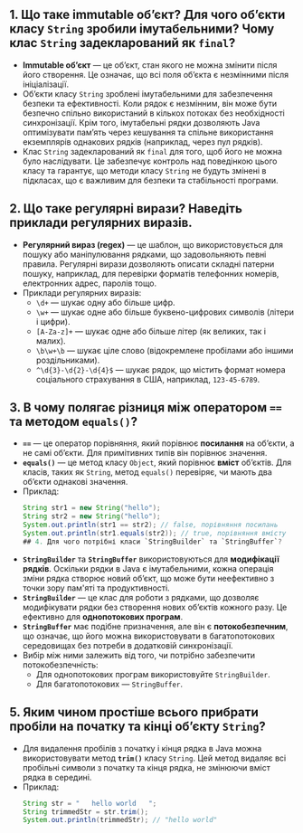 ## 1. Що таке immutable об’єкт? Для чого об’єкти класу `String` зробили імутабельними? Чому клас `String` задекларований як `final`?

- **Immutable об’єкт** — це об’єкт, стан якого не можна змінити після його створення. Це означає, що всі поля об’єкта є незмінними після ініціалізації.
- Об’єкти класу `String` зроблені імутабельними для забезпечення безпеки та ефективності. Коли рядок є незмінним, він може бути безпечно спільно використаний в кількох потоках без необхідності синхронізації. Крім того, імутабельні рядки дозволяють Java оптимізувати пам’ять через кешування та спільне використання екземплярів однакових рядків (наприклад, через пул рядків).
- Клас `String` задекларований як `final` для того, щоб його не можна було наслідувати. Це забезпечує контроль над поведінкою цього класу та гарантує, що методи класу `String` не будуть змінені в підкласах, що є важливим для безпеки та стабільності програми.

## 2. Що таке регулярні вирази? Наведіть приклади регулярних виразів.

- **Регулярний вираз (regex)** — це шаблон, що використовується для пошуку або маніпулювання рядками, що задовольняють певні правила. Регулярні вирази дозволяють описати складні патерни пошуку, наприклад, для перевірки форматів телефонних номерів, електронних адрес, паролів тощо.
- Приклади регулярних виразів:
  - `\d+` — шукає одну або більше цифр.
  - `\w+` — шукає одне або більше буквено-цифрових символів (літери і цифри).
  - `[A-Za-z]+` — шукає одне або більше літер (як великих, так і малих).
  - `\b\w+\b` — шукає ціле слово (відокремлене пробілами або іншими роздільниками).
  - `^\d{3}-\d{2}-\d{4}$` — шукає рядок, що містить формат номера соціального страхування в США, наприклад, `123-45-6789`.

## 3. В чому полягає різниця між оператором `==` та методом `equals()`?

- **`==`** — це оператор порівняння, який порівнює **посилання** на об’єкти, а не самі об’єкти. Для примітивних типів він порівнює значення.
- **`equals()`** — це метод класу `Object`, який порівнює **вміст** об’єктів. Для класів, таких як `String`, метод `equals()` перевіряє, чи мають два об’єкти однакові значення.
- Приклад:
  ```java
  String str1 = new String("hello");
  String str2 = new String("hello");
  System.out.println(str1 == str2); // false, порівняння посилань
  System.out.println(str1.equals(str2)); // true, порівняння вмісту
  ## 4. Для чого потрібні класи `StringBuilder` та `StringBuffer`?

- **`StringBuilder`** та **`StringBuffer`** використовуються для **модифікації рядків**. Оскільки рядки в Java є імутабельними, кожна операція зміни рядка створює новий об’єкт, що може бути неефективно з точки зору пам'яті та продуктивності.
- **`StringBuilder`** — це клас для роботи з рядками, що дозволяє модифікувати рядки без створення нових об’єктів кожного разу. Це ефективно для **однопотокових програм**.
- **`StringBuffer`** має подібне призначення, але він є **потокобезпечним**, що означає, що його можна використовувати в багатопотокових середовищах без потреби в додатковій синхронізації.
- Вибір між ними залежить від того, чи потрібно забезпечити потокобезпечність:
  - Для однопотокових програм використовуйте `StringBuilder`.
  - Для багатопотокових — `StringBuffer`.

## 5. Яким чином простіше всього прибрати пробіли на початку та кінці об’єкту `String`?

- Для видалення пробілів з початку і кінця рядка в Java можна використовувати метод **`trim()`** класу `String`. Цей метод видаляє всі пробільні символи з початку та кінця рядка, не змінюючи вміст рядка в середині.
- Приклад:
  ```java
  String str = "   hello world   ";
  String trimmedStr = str.trim();
  System.out.println(trimmedStr); // "hello world"